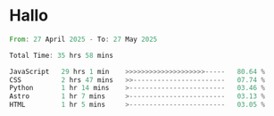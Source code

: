 # Hallo
<!--START_SECTION:waka-->

```rust
From: 27 April 2025 - To: 27 May 2025

Total Time: 35 hrs 58 mins

JavaScript   29 hrs 1 min    >>>>>>>>>>>>>>>>>>>>-----   80.64 %
CSS          2 hrs 47 mins   >>-----------------------   07.74 %
Python       1 hr 14 mins    >------------------------   03.46 %
Astro        1 hr 7 mins     >------------------------   03.13 %
HTML         1 hr 5 mins     >------------------------   03.05 %
```

<!--END_SECTION:waka-->
